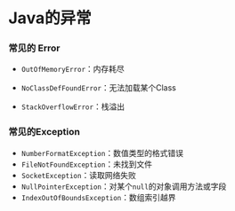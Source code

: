 # Java的异常

### 常见的 Error

- `OutOfMemoryError`：内存耗尽

- `NoClassDefFoundError`：无法加载某个Class

- `StackOverflowError`：栈溢出

### 常见的Exception

- `NumberFormatException`：数值类型的格式错误
- `FileNotFoundException`：未找到文件
- `SocketException`：读取网络失败
- `NullPointerException`：对某个`null`的对象调用方法或字段
- `IndexOutOfBoundsException`：数组索引越界


